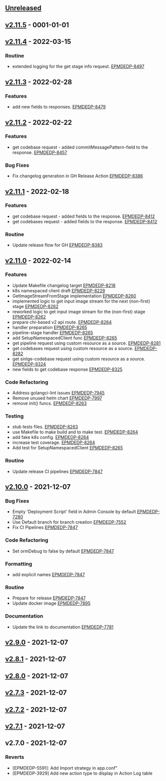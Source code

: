 <a name="unreleased"></a>
## [Unreleased]


<a name="v2.11.5"></a>
## [v2.11.5] - 0001-01-01

<a name="v2.11.4"></a>
## [v2.11.4] - 2022-03-15
### Routine

- extended logging for the get stage info request. [EPMDEDP-8497](https://jiraeu.epam.com/browse/EPMDEDP-8497)


<a name="v2.11.3"></a>
## [v2.11.3] - 2022-02-28
### Features

- add new fields to responses. [EPMDEDP-8479](https://jiraeu.epam.com/browse/EPMDEDP-8479)


<a name="v2.11.2"></a>
## [v2.11.2] - 2022-02-22
### Features

- get codebase request - added commitMessagePattern-field  to the response. [EPMDEDP-8457](https://jiraeu.epam.com/browse/EPMDEDP-8457)

### Bug Fixes

- Fix changelog generation in GH Release Action [EPMDEDP-8386](https://jiraeu.epam.com/browse/EPMDEDP-8386)


<a name="v2.11.1"></a>
## [v2.11.1] - 2022-02-18
### Features

- get codebase request - added fields to the response. [EPMDEDP-8412](https://jiraeu.epam.com/browse/EPMDEDP-8412)
- get codebases request - added fields to the response. [EPMDEDP-8412](https://jiraeu.epam.com/browse/EPMDEDP-8412)

### Routine

- Update release flow for GH [EPMDEDP-8383](https://jiraeu.epam.com/browse/EPMDEDP-8383)


<a name="v2.11.0"></a>
## [v2.11.0] - 2022-02-14
### Features

- Update Makefile changelog target [EPMDEDP-8218](https://jiraeu.epam.com/browse/EPMDEDP-8218)
- k8s namespaced client draft [EPMDEDP-8229](https://jiraeu.epam.com/browse/EPMDEDP-8229)
- GetImageStreamFromStage implementation [EPMDEDP-8260](https://jiraeu.epam.com/browse/EPMDEDP-8260)
- implemented logic to get input image stream for the next (non-first) stage [EPMDEDP-8262](https://jiraeu.epam.com/browse/EPMDEDP-8262)
- reworked logic to get input image stream for the (non-first) stage [EPMDEDP-8262](https://jiraeu.epam.com/browse/EPMDEDP-8262)
- prepare chi-based v2 api route. [EPMDEDP-8264](https://jiraeu.epam.com/browse/EPMDEDP-8264)
- handler preparation [EPMDEDP-8265](https://jiraeu.epam.com/browse/EPMDEDP-8265)
- pipeline-stage handler [EPMDEDP-8265](https://jiraeu.epam.com/browse/EPMDEDP-8265)
- add SetupNamespacedClient func [EPMDEDP-8265](https://jiraeu.epam.com/browse/EPMDEDP-8265)
- get pipeline request using custom resource as a source. [EPMDEDP-8281](https://jiraeu.epam.com/browse/EPMDEDP-8281)
- get codebases request using custom resource as a source. [EPMDEDP-8282](https://jiraeu.epam.com/browse/EPMDEDP-8282)
- get sinlge-codebase request using custom resource as a source. [EPMDEDP-8324](https://jiraeu.epam.com/browse/EPMDEDP-8324)
- new fields to get codebase response [EPMDEDP-8325](https://jiraeu.epam.com/browse/EPMDEDP-8325)

### Code Refactoring

- Address golangci-lint issues [EPMDEDP-7945](https://jiraeu.epam.com/browse/EPMDEDP-7945)
- Remove unused helm chart [EPMDEDP-7997](https://jiraeu.epam.com/browse/EPMDEDP-7997)
- remove init() funcs. [EPMDEDP-8263](https://jiraeu.epam.com/browse/EPMDEDP-8263)

### Testing

- stub tests files. [EPMDEDP-8263](https://jiraeu.epam.com/browse/EPMDEDP-8263)
- use Makefile to make build and to make test. [EPMDEDP-8264](https://jiraeu.epam.com/browse/EPMDEDP-8264)
- add fake k8s config. [EPMDEDP-8264](https://jiraeu.epam.com/browse/EPMDEDP-8264)
- increase test coverage. [EPMDEDP-8264](https://jiraeu.epam.com/browse/EPMDEDP-8264)
- Add test for SetupNamespacedClient [EPMDEDP-8265](https://jiraeu.epam.com/browse/EPMDEDP-8265)

### Routine

- Update release CI pipelines [EPMDEDP-7847](https://jiraeu.epam.com/browse/EPMDEDP-7847)


<a name="v2.10.0"></a>
## [v2.10.0] - 2021-12-07
### Bug Fixes

- Empty 'Deployment Script' field in Admin Console by default [EPMDEDP-7280](https://jiraeu.epam.com/browse/EPMDEDP-7280)
- Use Default branch for branch creation [EPMDEDP-7552](https://jiraeu.epam.com/browse/EPMDEDP-7552)
- Fix CI Pipelines [EPMDEDP-7847](https://jiraeu.epam.com/browse/EPMDEDP-7847)

### Code Refactoring

- Set ormDebug to false by default [EPMDEDP-7847](https://jiraeu.epam.com/browse/EPMDEDP-7847)

### Formatting

- add explicit names [EPMDEDP-7847](https://jiraeu.epam.com/browse/EPMDEDP-7847)

### Routine

- Prepare for release [EPMDEDP-7847](https://jiraeu.epam.com/browse/EPMDEDP-7847)
- Update docker image [EPMDEDP-7895](https://jiraeu.epam.com/browse/EPMDEDP-7895)

### Documentation

- Update the link to documentation [EPMDEDP-7781](https://jiraeu.epam.com/browse/EPMDEDP-7781)


<a name="v2.9.0"></a>
## [v2.9.0] - 2021-12-07

<a name="v2.8.1"></a>
## [v2.8.1] - 2021-12-07

<a name="v2.8.0"></a>
## [v2.8.0] - 2021-12-07

<a name="v2.7.3"></a>
## [v2.7.3] - 2021-12-07

<a name="v2.7.2"></a>
## [v2.7.2] - 2021-12-07

<a name="v2.7.1"></a>
## [v2.7.1] - 2021-12-07

<a name="v2.7.0"></a>
## v2.7.0 - 2021-12-07
### Reverts

- [EPMDEDP-5591]: Add Import strategy in app.conf"
- [EPMDEDP-3929] Add new action type to display in Action Log table


[Unreleased]: https://github.com/epam/edp-admin-console/compare/v2.11.5...HEAD
[v2.11.5]: https://github.com/epam/edp-admin-console/compare/v2.11.4...v2.11.5
[v2.11.4]: https://github.com/epam/edp-admin-console/compare/v2.11.3...v2.11.4
[v2.11.3]: https://github.com/epam/edp-admin-console/compare/v2.11.2...v2.11.3
[v2.11.2]: https://github.com/epam/edp-admin-console/compare/v2.11.1...v2.11.2
[v2.11.1]: https://github.com/epam/edp-admin-console/compare/v2.11.0...v2.11.1
[v2.11.0]: https://github.com/epam/edp-admin-console/compare/v2.10.0...v2.11.0
[v2.10.0]: https://github.com/epam/edp-admin-console/compare/v2.9.0...v2.10.0
[v2.9.0]: https://github.com/epam/edp-admin-console/compare/v2.8.1...v2.9.0
[v2.8.1]: https://github.com/epam/edp-admin-console/compare/v2.8.0...v2.8.1
[v2.8.0]: https://github.com/epam/edp-admin-console/compare/v2.7.3...v2.8.0
[v2.7.3]: https://github.com/epam/edp-admin-console/compare/v2.7.2...v2.7.3
[v2.7.2]: https://github.com/epam/edp-admin-console/compare/v2.7.1...v2.7.2
[v2.7.1]: https://github.com/epam/edp-admin-console/compare/v2.7.0...v2.7.1
